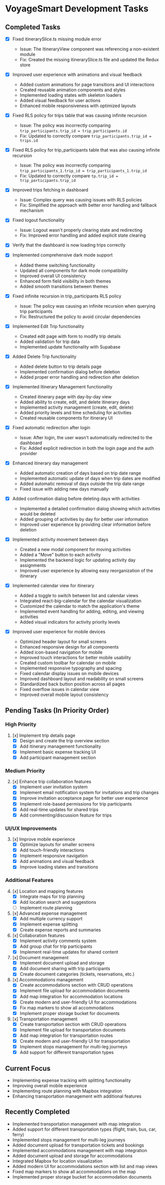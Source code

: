 # VoyageSmart Development Tasks

## Completed Tasks

- [x] Fixed itinerarySlice.ts missing module error
  - Issue: The ItineraryView component was referencing a non-existent module
  - Fix: Created the missing itinerarySlice.ts file and updated the Redux store
- [x] Improved user experience with animations and visual feedback
  - Added custom animations for page transitions and UI interactions
  - Created reusable animation components and styles
  - Implemented loading states with skeleton loaders
  - Added visual feedback for user actions
  - Enhanced mobile responsiveness with optimized layouts

- [x] Fixed RLS policy for trips table that was causing infinite recursion
  - Issue: The policy was incorrectly comparing `trip_participants.trip_id = trip_participants.id`
  - Fix: Updated to correctly compare `trip_participants.trip_id = trips.id`
- [x] Fixed RLS policy for trip_participants table that was also causing infinite recursion
  - Issue: The policy was incorrectly comparing `trip_participants_1.trip_id = trip_participants_1.trip_id`
  - Fix: Updated to correctly compare `tp.trip_id = trip_participants.trip_id`
- [x] Improved trips fetching in dashboard
  - Issue: Complex query was causing issues with RLS policies
  - Fix: Simplified the approach with better error handling and fallback mechanism
- [x] Fixed logout functionality
  - Issue: Logout wasn't properly clearing state and redirecting
  - Fix: Improved error handling and added explicit state clearing
- [x] Verify that the dashboard is now loading trips correctly
- [x] Implemented comprehensive dark mode support
  - Added theme switching functionality
  - Updated all components for dark mode compatibility
  - Improved overall UI consistency
  - Enhanced form field visibility in both themes
  - Added smooth transitions between themes
- [x] Fixed infinite recursion in trip_participants RLS policy
  - Issue: The policy was causing an infinite recursion when querying trip participants
  - Fix: Restructured the policy to avoid circular dependencies
- [x] Implemented Edit Trip functionality
  - Created edit page with form to modify trip details
  - Added validation for trip data
  - Implemented update functionality with Supabase
- [x] Added Delete Trip functionality
  - Added delete button to trip details page
  - Implemented confirmation dialog before deletion
  - Added proper error handling and redirection after deletion
- [x] Implemented Itinerary Management functionality
  - Created itinerary page with day-by-day view
  - Added ability to create, edit, and delete itinerary days
  - Implemented activity management (create, edit, delete)
  - Added priority levels and time scheduling for activities
  - Created reusable components for itinerary UI
- [x] Fixed automatic redirection after login
  - Issue: After login, the user wasn't automatically redirected to the dashboard
  - Fix: Added explicit redirection in both the login page and the auth provider
- [x] Enhanced itinerary day management
  - Added automatic creation of days based on trip date range
  - Implemented automatic update of days when trip dates are modified
  - Added automatic removal of days outside the trip date range
  - Fixed issue with adding new days manually
- [x] Added confirmation dialog before deleting days with activities
  - Implemented a detailed confirmation dialog showing which activities would be deleted
  - Added grouping of activities by day for better user information
  - Improved user experience by providing clear information before deletion
- [x] Implemented activity movement between days
  - Created a new modal component for moving activities
  - Added a "Move" button to each activity
  - Implemented the backend logic for updating activity day assignments
  - Improved user experience by allowing easy reorganization of the itinerary
- [x] Implemented calendar view for itinerary
  - Added a toggle to switch between list and calendar views
  - Integrated react-big-calendar for the calendar visualization
  - Customized the calendar to match the application's theme
  - Implemented event handling for adding, editing, and viewing activities
  - Added visual indicators for activity priority levels
- [x] Improved user experience for mobile devices
  - Optimized header layout for small screens
  - Enhanced responsive design for all components
  - Added icon-based navigation for mobile
  - Improved touch interactions for better mobile usability
  - Created custom toolbar for calendar on mobile
  - Implemented responsive typography and spacing
  - Fixed calendar display issues on mobile devices
  - Improved dashboard layout and readability on small screens
  - Standardized back button position across all pages
  - Fixed overflow issues in calendar view
  - Improved overall mobile layout consistency

## Pending Tasks (In Priority Order)

### High Priority
1. [x] Implement trip details page
   - [x] Design and create the trip overview section
   - [x] Add itinerary management functionality
   - [x] Implement basic expense tracking UI
   - [x] Add participant management section

### Medium Priority
2. [x] Enhance trip collaboration features
   - [x] Implement user invitation system
   - [x] Implement email notification system for invitations and trip changes
   - [x] Improve invitation acceptance page for better user experience
   - [x] Implement role-based permissions for trip participants
   - [x] Add real-time updates for shared trips
   - [x] Add commenting/discussion feature for trips

### UI/UX Improvements
3. [x] Improve mobile experience
   - [x] Optimize layouts for smaller screens
   - [x] Add touch-friendly interactions
   - [x] Implement responsive navigation
   - [x] Add animations and visual feedback
   - [x] Improve loading states and transitions

### Additional Features
4. [x] Location and mapping features
   - [x] Integrate maps for trip planning
   - [x] Add location search and suggestions
   - [ ] Implement route planning
5. [x] Advanced expense management
   - [x] Add multiple currency support
   - [x] Implement expense splitting
   - [x] Create expense reports and summaries
6. [x] Collaboration features
   - [x] Implement activity comments system
   - [x] Add group chat for trip participants
   - [x] Implement real-time updates for shared content
7. [x] Document management
   - [x] Implement document upload and storage
   - [x] Add document sharing with trip participants
   - [x] Create document categories (tickets, reservations, etc.)
8. [x] Accommodations management
   - [x] Create accommodations section with CRUD operations
   - [x] Implement file upload for accommodation documents
   - [x] Add map integration for accommodation locations
   - [x] Create modern and user-friendly UI for accommodations
   - [x] Fix map markers to show all accommodations
   - [x] Implement proper storage bucket for documents
9. [x] Transportation management
   - [x] Create transportation section with CRUD operations
   - [x] Implement file upload for transportation documents
   - [x] Add map integration for transportation routes
   - [x] Create modern and user-friendly UI for transportation
   - [x] Implement stops management for multi-leg journeys
   - [x] Add support for different transportation types

## Current Focus
- Implementing expense tracking with splitting functionality
- Improving overall mobile experience
- Implementing route planning with Mapbox integration
- Enhancing transportation management with additional features

## Recently Completed
- Implemented transportation management with map integration
- Added support for different transportation types (flight, train, bus, car, ferry)
- Implemented stops management for multi-leg journeys
- Added document upload for transportation tickets and bookings
- Implemented accommodations management with map integration
- Added document upload and storage for accommodations
- Integrated Mapbox for location visualization
- Added modern UI for accommodations section with list and map views
- Fixed map markers to show all accommodations on the map
- Implemented proper storage bucket for accommodation documents
